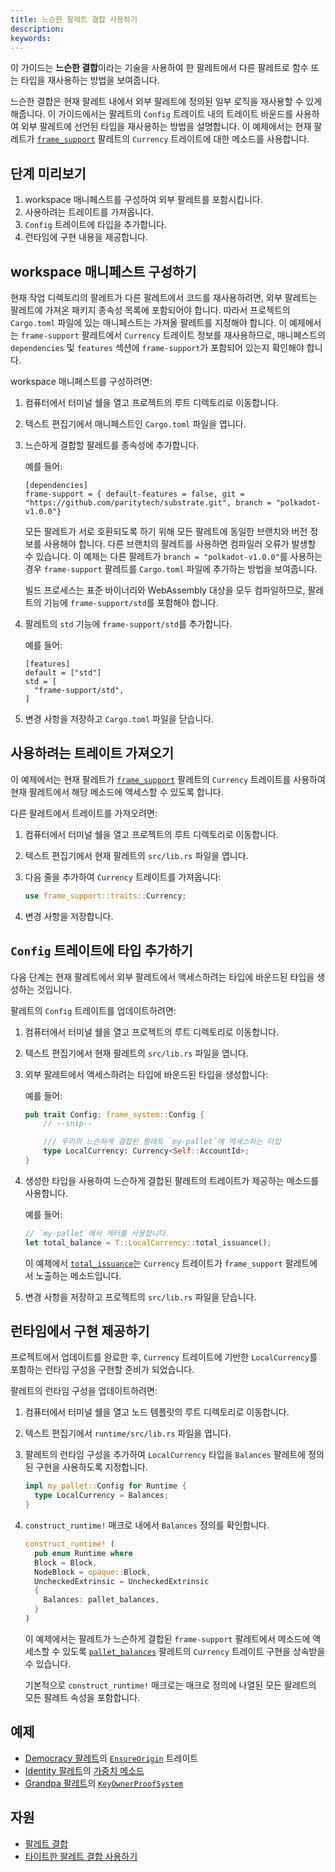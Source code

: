```yaml
---
title: 느슨한 팔레트 결합 사용하기
description:
keywords:
---
```


이 가이드는 **느슨한 결합**이라는 기술을 사용하여 한 팔레트에서 다른 팔레트로 함수 또는 타입을 재사용하는 방법을 보여줍니다.

느슨한 결합은 현재 팔레트 내에서 외부 팔레트에 정의된 일부 로직을 재사용할 수 있게 해줍니다.
이 가이드에서는 팔레트의 `Config` 트레이트 내의 트레이트 바운드를 사용하여 외부 팔레트에 선언된 타입을 재사용하는 방법을 설명합니다.
이 예제에서는 현재 팔레트가 [`frame_support`](https://paritytech.github.io/substrate/master/frame_support/traits/tokens/currency/trait.Currency.html) 팔레트의 `Currency` 트레이트에 대한 메소드를 사용합니다.

## 단계 미리보기

1. workspace 매니페스트를 구성하여 외부 팔레트를 포함시킵니다.
2. 사용하려는 트레이트를 가져옵니다.
3. `Config` 트레이트에 타입을 추가합니다.
4. 런타임에 구현 내용을 제공합니다.

## workspace 매니페스트 구성하기

현재 작업 디렉토리의 팔레트가 다른 팔레트에서 코드를 재사용하려면, 외부 팔레트는 팔레트에 가져온 패키지 종속성 목록에 포함되어야 합니다.
따라서 프로젝트의 `Cargo.toml` 파일에 있는 매니페스트는 가져올 팔레트를 지정해야 합니다.
이 예제에서는 `frame-support` 팔레트에서 `Currency` 트레이트 정보를 재사용하므로, 매니페스트의 `dependencies` 및 `features` 섹션에 `frame-support`가 포함되어 있는지 확인해야 합니다.

workspace 매니페스트를 구성하려면:

1. 컴퓨터에서 터미널 쉘을 열고 프로젝트의 루트 디렉토리로 이동합니다.
   
2. 텍스트 편집기에서 매니페스트인 `Cargo.toml` 파일을 엽니다.
   
3. 느슨하게 결합할 팔레트를 종속성에 추가합니다.
   
   예를 들어:
   
   ```text
   [dependencies]
   frame-support = { default-features = false, git = "https://github.com/paritytech/substrate.git", branch = "polkadot-v1.0.0"}
   ```
   
   모든 팔레트가 서로 호환되도록 하기 위해 모든 팔레트에 동일한 브랜치와 버전 정보를 사용해야 합니다.
   다른 브랜치의 팔레트를 사용하면 컴파일러 오류가 발생할 수 있습니다.
   이 예제는 다른 팔레트가 `branch = "polkadot-v1.0.0"`를 사용하는 경우 `frame-support` 팔레트를 `Cargo.toml` 파일에 추가하는 방법을 보여줍니다.
   
   빌드 프로세스는 표준 바이너리와 WebAssembly 대상을 모두 컴파일하므로, 팔레트의 기능에 `frame-support/std`를 포함해야 합니다.

1. 팔레트의 `std` 기능에 `frame-support/std`를 추가합니다.
   
   예를 들어:
   
   ```text
   [features]
   default = ["std"]
   std = [
     "frame-support/std",
   ]
   ```

1. 변경 사항을 저장하고 `Cargo.toml` 파일을 닫습니다.

## 사용하려는 트레이트 가져오기

이 예제에서는 현재 팔레트가 [`frame_support`](https://paritytech.github.io/substrate/master/frame_support/traits/tokens/currency/trait.Currency.html) 팔레트의 `Currency` 트레이트를 사용하여 현재 팔레트에서 해당 메소드에 액세스할 수 있도록 합니다.

다른 팔레트에서 트레이트를 가져오려면:

1. 컴퓨터에서 터미널 쉘을 열고 프로젝트의 루트 디렉토리로 이동합니다.
   
2. 텍스트 편집기에서 현재 팔레트의 `src/lib.rs` 파일을 엽니다.
   
3. 다음 줄을 추가하여 `Currency` 트레이트를 가져옵니다:
      
   ```rust
   use frame_support::traits::Currency;
   ```

4. 변경 사항을 저장합니다.

## `Config` 트레이트에 타입 추가하기

다음 단계는 현재 팔레트에서 외부 팔레트에서 액세스하려는 타입에 바운드된 타입을 생성하는 것입니다.

팔레트의 `Config` 트레이트를 업데이트하려면:

1. 컴퓨터에서 터미널 쉘을 열고 프로젝트의 루트 디렉토리로 이동합니다.
   
2. 텍스트 편집기에서 현재 팔레트의 `src/lib.rs` 파일을 엽니다.
   
3. 외부 팔레트에서 액세스하려는 타입에 바운드된 타입을 생성합니다:

   예를 들어:
   
   ```rust
   pub trait Config: frame_system::Config {
       // --snip--

       /// 우리의 느슨하게 결합된 팔레트 `my-pallet`에 액세스하는 타입
       type LocalCurrency: Currency<Self::AccountId>;
   }
   ```

5. 생성한 타입을 사용하여 느슨하게 결합된 팔레트의 트레이트가 제공하는 메소드를 사용합니다.
   
   예를 들어:

   ```rust
   // `my-pallet`에서 게터를 사용합니다.
   let total_balance = T::LocalCurrency::total_issuance();
   ```
   
   이 예제에서 [`total_issuance`](https://paritytech.github.io/substrate/master/frame_support/traits/tokens/currency/trait.Currency.html#tymethod.total_issuance)는 `Currency` 트레이트가 `frame_support` 팔레트에서 노출하는 메소드입니다.

1. 변경 사항을 저장하고 프로젝트의 `src/lib.rs` 파일을 닫습니다.

## 런타임에서 구현 제공하기

프로젝트에서 업데이트를 완료한 후, `Currency` 트레이트에 기반한 `LocalCurrency`를 포함하는 런타임 구성을 구현할 준비가 되었습니다.

팔레트의 런타임 구성을 업데이트하려면:

1. 컴퓨터에서 터미널 쉘을 열고 노드 템플릿의 루트 디렉토리로 이동합니다.
   
2. 텍스트 편집기에서 `runtime/src/lib.rs` 파일을 엽니다.

1. 팔레트의 런타임 구성을 추가하여 `LocalCurrency` 타입을 `Balances` 팔레트에 정의된 구현을 사용하도록 지정합니다.
   
   ```rust
   impl my_pallet::Config for Runtime {
     type LocalCurrency = Balances;
   }
   ```

1. `construct_runtime!` 매크로 내에서 `Balances` 정의를 확인합니다.
   
   ```rust
   construct_runtime! (
     pub enum Runtime where
     Block = Block,
     NodeBlock = opaque::Block,
     UncheckedExtrinsic = UncheckedExtrinsic
     {
       Balances: pallet_balances,
     }
   )
   ```

   이 예제에서는 팔레트가 느슨하게 결합된 `frame-support` 팔레트에서 메소드에 액세스할 수 있도록 [`pallet_balances`](https://paritytech.github.io/substrate/master/pallet_balances/index.html#implementations-1) 팔레트의 `Currency` 트레이트 구현을 상속받을 수 있습니다.
   
   기본적으로 `construct_runtime!` 매크로는 매크로 정의에 나열된 모든 팔레트의 모든 팔레트 속성을 포함합니다. 

## 예제

- [Democracy 팔레트](https://github.com/paritytech/polkadot-sdk/blob/master/substrate/frame/democracy/src/lib.rs#L298-L335)의 [`EnsureOrigin`](https://paritytech.github.io/substrate/master/frame_support/traits/trait.EnsureOrigin.html) 트레이트
- [Identity 팔레트](https://github.com/paritytech/polkadot-sdk/blob/master/substrate/frame/identity/src/lib.rs#L149-L151)의 [가중치 메소드](https://github.com/paritytech/polkadot-sdk/blob/master/substrate/frame/identity/src/weights.rs#L46-L64)
- [Grandpa 팔레트](https://github.com/paritytech/polkadot-sdk/blob/master/substrate/frame/grandpa/src/lib.rs#L106)의 [`KeyOwnerProofSystem`](https://paritytech.github.io/substrate/master/frame_support/traits/trait.KeyOwnerProofSystem.html)

## 자원

- [팔레트 결합](/build/pallet-coupling)
- [타이트한 팔레트 결합 사용하기](/reference/how-to-guides/pallet-design/use-tight-coupling/)